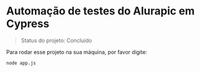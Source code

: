 # Automação de testes do Alurapic em Cypress

>Status do projeto: Concluído

Para rodar esse projeto na sua máquina, por favor digite:

```
node app.js
```
